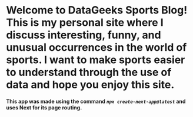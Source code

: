 <h1>Welcome to DataGeeks Sports Blog! This is my personal site where I discuss interesting, funny, and unusual occurrences in the world of sports. I want to make
sports easier to understand through the use of data and hope you enjoy this site. </h1>
<h4>This app was made using the command <code><i>npx create-next-app@latest</i></code> and uses Next for its page routing. 